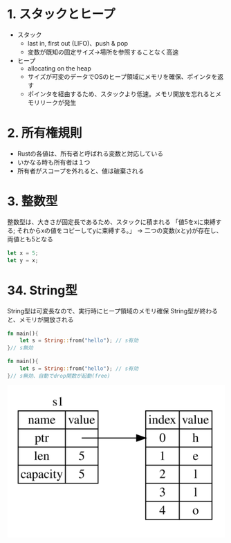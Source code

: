 # 1. スタックとヒープ
 - スタック
   - last in, first out (LIFO)、push & pop
   - 変数が既知の固定サイズ→場所を参照することなく高速
 - ヒープ
   - allocating on the heap
   - サイズが可変のデータでOSのヒープ領域にメモリを確保、ポインタを返す
   - ポインタを経由するため、スタックより低速。メモリ開放を忘れるとメモリリークが発生

# 2. 所有権規則
 - Rustの各値は、所有者と呼ばれる変数と対応している
 - いかなる時も所有者は１つ
 - 所有者がスコープを外れると、値は破棄される

# 3. 整数型
整数型は、大きさが固定長であるため、スタックに積まれる
「値5をxに束縛する; それからxの値をコピーしてyに束縛する。」
→ 二つの変数(xとy)が存在し、両値とも5となる
```rust
let x = 5;
let y = x;
```

# 34. String型
String型は可変長なので、実行時にヒープ領域のメモリ確保
String型が終わると、メモリが開放される
```rust
fn main(){
    let s = String::from("hello"); // s有効
}// s無効
```
```rust
fn main(){
    let s = String::from("hello"); // s有効
}// s無効、自動でdrop関数が起動(free)
```

![This is an image](https://raw.githubusercontent.com/ottomossei/rust-tutorials/a25931ed4b7cc5daa7944174e37e898aae3f7ab0/project04/static/01.svg)


